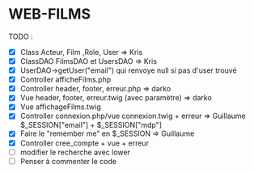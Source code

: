 # WEB-FILMS

TODO :
- [x] Class Acteur, Film ,Role, User => Kris 
- [x] ClassDAO FilmsDAO et UsersDAO => Kris
- [x] UserDAO->getUser("email") qui renvoye null si pas d'user trouvé
- [x] Controller afficheFilms.php 
- [x] Controller header, footer, erreur.php => darko
- [x] Vue header, footer, erreur.twig (avec paramètre) => darko
- [x] Vue affichageFilms.twig
- [x] Controller connexion.php/vue connexion.twig + erreur => Guillaume
  $_SESSION["email"] + $_SESSION["mdp"]
- [x] Faire le "remember me" en $_SESSION => Guillaume
- [x] Controller cree_compte + vue + erreur 
- [ ] modifier le recherche avec lower
- [ ] Penser à commenter le code